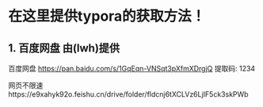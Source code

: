 # 在这里提供typora的获取方法！

## 1. 百度网盘 由(lwh)提供

百度网盘
https://pan.baidu.com/s/1GqEqn-VNSqt3pXfmXDrgjQ 
提取码: 1234 

网页不限速https://e9xahyk92o.feishu.cn/drive/folder/fldcnj6tXCLVz6LjIF5ck3skPWb

